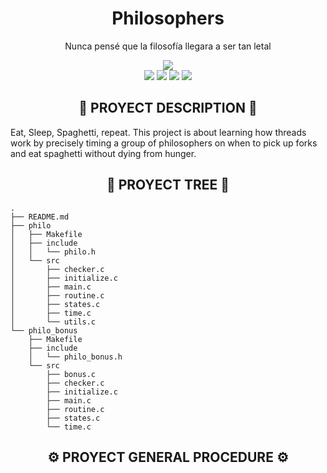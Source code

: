<div align="center">
	<h1> Philosophers </h1>
	<p>Nunca pensé que la filosofía llegara a ser tan letal</p>
	<img src="https://wakatime.com/badge/user/a0e860d2-9914-4fed-8143-b9fd5cf5e6c1/project/75f3be01-8e05-449b-a51d-3d9143f919a5.svg?style=flat"/>
	<br />
	<img src="https://img.shields.io/badge/norme-OK-success?style=flat"/>
	<img src="https://img.shields.io/badge/leaks-Clean-success?style=flat"/>
	<img src="https://img.shields.io/badge/bonus-not%20done-red?style=flat"/>
	<img src="https://img.shields.io/badge/-100%2F100-success?style=flat&logo=42&logoColor=000" />
</div>

<h2 align="center">📜 PROYECT DESCRIPTION 📜</h2>

Eat, Sleep, Spaghetti, repeat. This project is about learning how threads work by precisely timing a group of philosophers on when to pick up forks and eat spaghetti without dying from hunger.

<h2 align="center">🌲 PROYECT TREE 🌲</h2>

```
.
├── README.md
├── philo
│   ├── Makefile
│   ├── include
│   │   └── philo.h
│   └── src
│       ├── checker.c
│       ├── initialize.c
│       ├── main.c
│       ├── routine.c
│       ├── states.c
│       ├── time.c
│       └── utils.c
└── philo_bonus
    ├── Makefile
    ├── include
    │   └── philo_bonus.h
    └── src
        ├── bonus.c
        ├── checker.c
        ├── initialize.c
        ├── main.c
        ├── routine.c
        ├── states.c
        └── time.c

```

<h2 align="center">⚙️ PROYECT GENERAL PROCEDURE ⚙️</h2>
